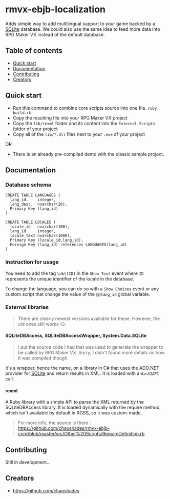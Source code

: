 # rmvx-ebjb-localization

Adds simple way to add multilingual support to your game backed by a [SQLite](https://www.sqlite.org/index.html) database. We could also use the same idea to feed more data into RPG Maker VX instead of the default database.

## Table of contents

- [Quick start](#quick-start)
- [Documentation](#documentation)
- [Contributing](#contributing)
- [Creators](#creators)

## Quick start

- Run this command to combine core scripts source into one file. `ruby build.rb`
- Copy the resulting file into your RPG Maker VX project 
- Copy the `lib/rexml` folder and its content into the `External Scripts` folder of your project
- Copy all of the `lib/*.dll` files next to your `.exe` of your project

OR

- There is an already pre-compiled demo with the classic sample project.

## Documentation

### Database schema

```text
CREATE TABLE LANGUAGES (
  lang_id.    integer,
  lang_desc.  nvarchar(20),
  Primary Key (lang_id)
)

CREATE TABLE LOCALES (
  locale_id   nvarchar(100),
  lang_id     integer,
  locale_text nvarchar(1000),
  Primary Key (locale_id,lang_id),
  Foreign Key (lang_id) references LANGUAGES(lang_id)
)
```

### Instruction for usage

You need to add the tag `\dbt[ID]` in the `Show Text` event where `ID` represents the unique identifier of the locale in the database. 

To change the language, you can do so with a `Show Choices` event or any custom script that change the value of the `@@lang_id` global variable.

### External libraries

> There are clearly newest versions available for these. However, the old ones still works :O.

#### SQLiteDBAccess, SQLiteDBAccessWrapper, System.Data.SQLite

> I put the source code I had that was used to generate the wrapper to be called by RPG Maker VX. Sorry, I didn't found more details on how it was compiled though.

It's a wrapper, hence the name, on a library in C# that uses the ADO.NET provider for [SQLite](https://www.sqlite.org/index.html) and return results in XML. It is loaded with a `Win32API` call. 

#### rexml

A Ruby library with a simple API to parse the XML returned by the SQLiteDBAccess library. It is loaded dynamically with the require method, which isn't available by default in RGSS, so it was custom-made.
> For more info, the source is there : https://github.com/chaoshades/rmvx-ebjb-core/blob/master/src/Other%20Scripts/RequireDefinition.rb

## Contributing

Still in development...

## Creators

- <https://github.com/chaoshades>
